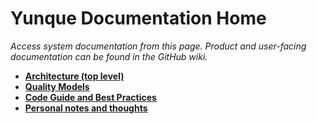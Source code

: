# Yunque Documentation Home
*Access system documentation from this page. Product and user-facing 
documentation can be found in the GitHub wiki.*

* **[Architecture (top level)](architecture.md)**
* **[Quality Models](quality.md)**
* **[Code Guide and Best Practices](code_guide.md)**
* **[Personal notes and thoughts](notes.md)**